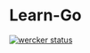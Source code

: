 Learn-Go
========
[![wercker status](https://app.wercker.com/status/62edb4de4fcbda733dbf6a2c96ddf79c/m "wercker status")](https://app.wercker.com/project/bykey/62edb4de4fcbda733dbf6a2c96ddf79c)
